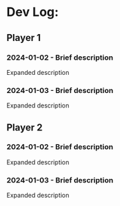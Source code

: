 # Dev Log:

## Player 1

### 2024-01-02 - Brief description
Expanded description

### 2024-01-03 - Brief description
Expanded description

## Player 2

### 2024-01-02 - Brief description
Expanded description

### 2024-01-03 - Brief description
Expanded description
